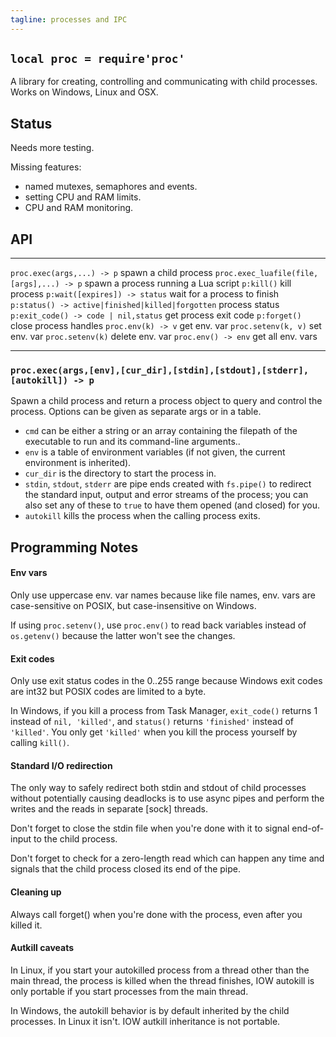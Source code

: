 ```yaml
---
tagline: processes and IPC
---
```


## `local proc = require'proc'`

A library for creating, controlling and communicating with child processes.
Works on Windows, Linux and OSX.

## Status

<warn>Needs more testing.</warn>

Missing features:

  * named mutexes, semaphores and events.
  * setting CPU and RAM limits.
  * CPU and RAM monitoring.

## API

--------------------------------------------------- --------------------------
`proc.exec(args,...) -> p`                          spawn a child process
`proc.exec_luafile(file,[args],...) -> p`           spawn a process running a Lua script
`p:kill()`                                          kill process
`p:wait([expires]) -> status`                       wait for a process to finish
`p:status() -> active|finished|killed|forgotten`    process status
`p:exit_code() -> code | nil,status`                get process exit code
`p:forget()`                                        close process handles
`proc.env(k) -> v`                                  get env. var
`proc.setenv(k, v)`                                 set env. var
`proc.setenv(k)`                                    delete env. var
`proc.env() -> env`                                 get all env. vars
--------------------------------------------------- --------------------------

### `proc.exec(args,[env],[cur_dir],[stdin],[stdout],[stderr],[autokill]) -> p`

Spawn a child process and return a process object to query and control the
process. Options can be given as separate args or in a table.

  * `cmd` can be either a string or an array containing the filepath of the
  executable to run and its command-line arguments..
  * `env` is a table of environment variables (if not given, the current
  environment is inherited).
  * `cur_dir` is the directory to start the process in.
  * `stdin`, `stdout`, `stderr` are pipe ends created with `fs.pipe()`
  to redirect the standard input, output and error streams of the process;
  you can also set any of these to `true` to have them opened (and closed)
  for you.
  * `autokill` kills the process when the calling process exits.

## Programming Notes

#### Env vars

Only use uppercase env. var names because like file names, env. vars
are case-sensitive on POSIX, but case-insensitive on Windows.

If using `proc.setenv()`, use `proc.env()` to read back variables instead
of `os.getenv()` because the latter won't see the changes.

#### Exit codes

Only use exit status codes in the 0..255 range because Windows exit
codes are int32 but POSIX codes are limited to a byte.

In Windows, if you kill a process from Task Manager, `exit_code()` returns 1
instead of `nil, 'killed'`, and `status()` returns `'finished'` instead
of `'killed'`. You only get `'killed'` when you kill the process yourself
by calling `kill()`.

#### Standard I/O redirection

The only way to safely redirect both stdin and stdout of child processes
without potentially causing deadlocks is to use async pipes and perform
the writes and the reads in separate [sock] threads.

Don't forget to close the stdin file when you're done with it to signal
end-of-input to the child process.

Don't forget to check for a zero-length read which can happen any time
and signals that the child process closed its end of the pipe.

#### Cleaning up

Always call forget() when you're done with the process, even after you killed it.

#### Autkill caveats

In Linux, if you start your autokilled process from a thread other than
the main thread, the process is killed when the thread finishes, IOW
autokill is only portable if you start processes from the main thread.

In Windows, the autokill behavior is by default inherited by the child
processes. In Linux it isn't. IOW autkill inheritance is not portable.


